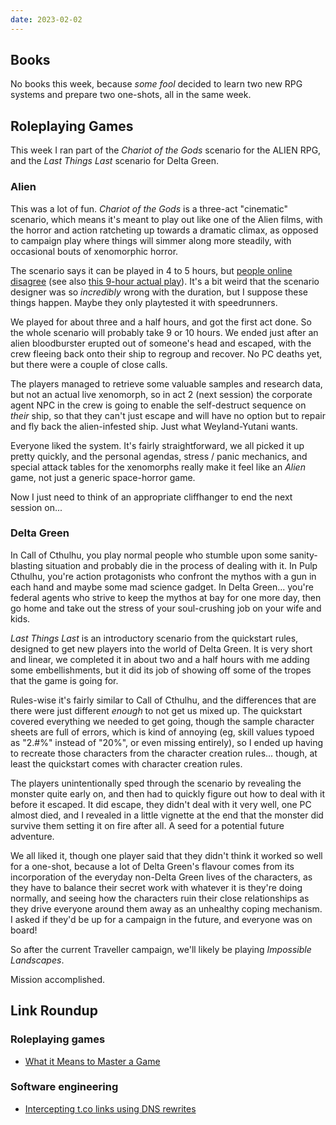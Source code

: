 ```yaml
---
date: 2023-02-02
---
```


## Books

No books this week, because *some fool* decided to learn two new RPG systems and
prepare two one-shots, all in the same week.

## Roleplaying Games

This week I ran part of the *Chariot of the Gods* scenario for the ALIEN RPG,
and the *Last Things Last* scenario for Delta Green.

### Alien

This was a lot of fun.  *Chariot of the Gods* is a three-act "cinematic"
scenario, which means it's meant to play out like one of the Alien films, with
the horror and action ratcheting up towards a dramatic climax, as opposed to
campaign play where things will simmer along more steadily, with occasional
bouts of xenomorphic horror.

The scenario says it can be played in 4 to 5 hours, but [people online
disagree][] (see also [this 9-hour actual play][]).  It's a bit weird that the
scenario designer was so *incredibly* wrong with the duration, but I suppose
these things happen.  Maybe they only playtested it with speedrunners.

We played for about three and a half hours, and got the first act done.  So the
whole scenario will probably take 9 or 10 hours.  We ended just after an alien
bloodburster erupted out of someone's head and escaped, with the crew fleeing
back onto their ship to regroup and recover.  No PC deaths yet, but there were a
couple of close calls.

The players managed to retrieve some valuable samples and research data, but not
an actual live xenomorph, so in act 2 (next session) the corporate agent NPC in
the crew is going to enable the self-destruct sequence on *their* ship, so that
they can't just escape and will have no option but to repair and fly back the
alien-infested ship.  Just what Weyland-Yutani wants.

Everyone liked the system.  It's fairly straightforward, we all picked it up
pretty quickly, and the personal agendas, stress / panic mechanics, and special
attack tables for the xenomorphs really make it feel like an *Alien* game, not
just a generic space-horror game.

Now I just need to think of an appropriate cliffhanger to end the next session
on...

[people online disagree]: https://www.youtube.com/watch?v=UCcCXHpzIIo
[this 9-hour actual play]: https://www.youtube.com/watch?v=14ofoPtPBxE

### Delta Green

In Call of Cthulhu, you play normal people who stumble upon some sanity-blasting
situation and probably die in the process of dealing with it.  In Pulp Cthulhu,
you're action protagonists who confront the mythos with a gun in each hand and
maybe some mad science gadget.  In Delta Green... you're federal agents who
strive to keep the mythos at bay for one more day, then go home and take out the
stress of your soul-crushing job on your wife and kids.

*Last Things Last* is an introductory scenario from the quickstart rules,
designed to get new players into the world of Delta Green.  It is very short and
linear, we completed it in about two and a half hours with me adding some
embellishments, but it did its job of showing off some of the tropes that the
game is going for.

Rules-wise it's fairly similar to Call of Cthulhu, and the differences that are
there were just different *enough* to not get us mixed up.  The quickstart
covered everything we needed to get going, though the sample character sheets
are full of errors, which is kind of annoying (eg, skill values typoed as "2.#%"
instead of "20%", or even missing entirely), so I ended up having to recreate
those characters from the character creation rules... though, at least the
quickstart comes with character creation rules.

The players unintentionally sped through the scenario by revealing the monster
quite early on, and then had to quickly figure out how to deal with it before it
escaped.  It did escape, they didn't deal with it very well, one PC almost died,
and I revealed in a little vignette at the end that the monster did survive them
setting it on fire after all.  A seed for a potential future adventure.

We all liked it, though one player said that they didn't think it worked so well
for a one-shot, because a lot of Delta Green's flavour comes from its
incorporation of the everyday non-Delta Green lives of the characters, as they
have to balance their secret work with whatever it is they're doing normally,
and seeing how the characters ruin their close relationships as they drive
everyone around them away as an unhealthy coping mechanism.  I asked if they'd
be up for a campaign in the future, and everyone was on board!

So after the current Traveller campaign, we'll likely be playing *Impossible
Landscapes*.

Mission accomplished.


## Link Roundup

### Roleplaying games

- [What it Means to Master a Game](https://theangrygm.com/master-a-game/)

### Software engineering

- [Intercepting t.co links using DNS rewrites](https://djharper.dev/post/2023/01/29/intercepting-t.co-links-using-dns-rewrites/)
